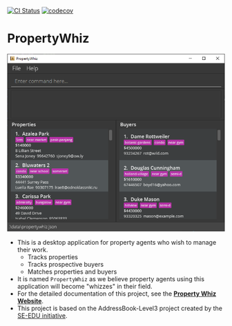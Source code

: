 [![CI Status](https://github.com/AY2122S1-CS2103T-W11-4/tp/actions/workflows/gradle.yml/badge.svg)](https://github.com/AY2122S1-CS2103T-W11-4/tp/actions)
[![codecov](https://codecov.io/gh/AY2122S1-CS2103T-W11-4/tp/branch/master/graph/badge.svg?token=2XF6JTBSXF)](https://codecov.io/gh/AY2122S1-CS2103T-W11-4/tp)

# PropertyWhiz

![Ui](docs/images/Ui.png)

* This is a desktop application for property agents who wish to manage their work.
  * Tracks properties
  * Tracks prospective buyers
  * Matches properties and buyers
* It is named `PropertyWhiz` as we believe property agents using this application will become "whizzes" in their field.
* For the detailed documentation of this project, see the **[Property Whiz Website](https://ay2122s1-cs2103t-w11-4.github.io/tp/)**.
* This project is based on the AddressBook-Level3 project created by the [SE-EDU initiative](https://se-education.org).
